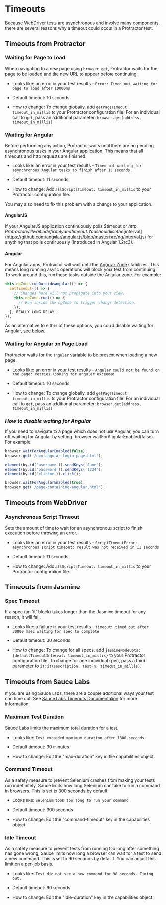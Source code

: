 Timeouts
========

Because WebDriver tests are asynchronous and involve many components, there are several reasons why a timeout could occur in a Protractor test.

Timeouts from Protractor
------------------------

### Waiting for Page to Load

When navigating to a new page using `browser.get`, Protractor waits for the page to
be loaded and the new URL to appear before continuing.

 - Looks like: an error in your test results - `Error: Timed out waiting for page to load after 10000ms`

 - Default timeout: 10 seconds

 - How to change: To change globally, add `getPageTimeout: timeout_in_millis` to your Protractor configuration file. For an individual call to `get`, pass an additional parameter: `browser.get(address, timeout_in_millis)`

### Waiting for Angular

Before performing any action, Protractor waits until there are no pending asynchronous tasks in your Angular application. This means that all timeouts and http requests are finished. 

 - Looks like: an error in your test results - `Timed out waiting for asynchronous Angular tasks to finish after 11 seconds.`

 - Default timeout: 11 seconds

 - How to change: Add `allScriptsTimeout: timeout_in_millis` to your Protractor configuration file.

You may also need to fix this problem with a change to your application. 

#### AngularJS

If your AngularJS application continuously polls $timeout or $http, Protractor will wait indefinitely and time out. You should use the
[$interval](https://github.com/angular/angular.js/blob/master/src/ng/interval.js) for anything that polls continuously (introduced in Angular 1.2rc3).

#### Angular

For Angular apps, Protractor will wait until the [Angular Zone](https://medium.com/@MertzAlertz/what-the-hell-is-zone-js-and-why-is-it-in-my-angular-2-6ff28bcf943e) stabilizes. This means long running async operations will block your test from continuing. To work around this, run these tasks outside the Angular zone. For example:

```ts
this.ngZone.runOutsideAngular(() => {
  setTimeout(() => {
    // Changes here will not propagate into your view.
    this.ngZone.run(() => {
      // Run inside the ngZone to trigger change detection.
    });
  }, REALLY_LONG_DELAY);
});
```

As an alternative to either of these options, you could disable waiting for Angular, [see below](#how-to-disable-waiting-for-angular).

### Waiting for Angular on Page Load

Protractor waits for the `angular` variable to be present when loading a new page.

 - Looks like: an error in your test results - `Angular could not be found on the page: retries looking for angular exceeded`

 - Default timeout: 10 seconds

 - How to change: To change globally, add `getPageTimeout: timeout_in_millis` to your Protractor configuration file. For an individual call to `get`, pass an additional parameter: `browser.get(address, timeout_in_millis)`

### _How to disable waiting for Angular_

If you need to navigate to a page which does not use Angular, you can turn off waiting for Angular by setting
`browser.waitForAngularEnabled(false). For example:

```js
browser.waitForAngularEnabled(false);
browser.get('/non-angular-login-page.html');

element(by.id('username')).sendKeys('Jane');
element(by.id('password')).sendKeys('1234');
element(by.id('clickme')).click();

browser.waitForAngularEnabled(true);
browser.get('/page-containing-angular.html');
```


Timeouts from WebDriver
-----------------------

### Asynchronous Script Timeout

Sets the amount of time to wait for an asynchronous script to finish execution before throwing an error.

 - Looks like: an error in your test results - `ScriptTimeoutError: asynchronous script timeout: result was not received in 11 seconds`

 - Default timeout: 11 seconds

 - How to change: Add `allScriptsTimeout: timeout_in_millis` to your Protractor configuration file.


Timeouts from Jasmine
---------------------

### Spec Timeout

If a spec (an 'it' block) takes longer than the Jasmine timeout for any reason, it will fail.

 - Looks like: a failure in your test results - `timeout: timed out after 30000 msec waiting for spec to complete`

 - Default timeout: 30 seconds

 - How to change: To change for all specs, add `jasmineNodeOpts: {defaultTimeoutInterval: timeout_in_millis}` to your Protractor configuration file. To change for one individual spec, pass a third parameter to `it`: `it(description, testFn, timeout_in_millis)`.


Timeouts from Sauce Labs
------------------------
If you are using Sauce Labs, there are a couple additional ways your test can time out. See [Sauce Labs Timeouts Documentation](https://docs.saucelabs.com/reference/test-configuration/#timeouts) for more information.

### Maximum Test Duration

Sauce Labs limits the maximum total duration for a test.

 - Looks like: `Test exceeded maximum duration after 1800 seconds`

 - Default timeout: 30 minutes

 - How to change: Edit the "max-duration" key in the capabilities object.

### Command Timeout

As a safety measure to prevent Selenium crashes from making your tests run indefinitely, Sauce limits how long Selenium can take to run a command in browsers. This is set to 300 seconds by default.

 - Looks like: `Selenium took too long to run your command`

 - Default timeout: 300 seconds

 - How to change: Edit the "command-timeout" key in the capabilities object.

### Idle Timeout

As a safety measure to prevent tests from running too long after something has gone wrong, Sauce limits how long a browser can wait for a test to send a new command. This is set to 90 seconds by default. You can adjust this limit on a per-job basis.

 - Looks like: `Test did not see a new command for 90 seconds. Timing out.`

 - Default timeout: 90 seconds

 - How to change: Edit the "idle-duration" key in the capabilities object.
